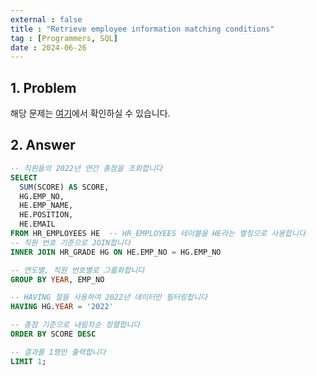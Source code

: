 ```yaml
---
external : false
title : "Retrieve employee information matching conditions"
tag : [Programmers, SQL]
date : 2024-06-26
---
```


## 1. Problem

해당 문제는 [여기](https://school.programmers.co.kr/learn/courses/30/lessons/284527)에서 확인하실 수 있습니다.

## 2. Answer

```sql
-- 직원들의 2022년 연간 총점을 조회합니다
SELECT 
  SUM(SCORE) AS SCORE, 
  HG.EMP_NO, 
  HE.EMP_NAME, 
  HE.POSITION, 
  HE.EMAIL 
FROM HR_EMPLOYEES HE  -- HR_EMPLOYEES 테이블을 HE라는 별칭으로 사용합니다
-- 직원 번호 기준으로 JOIN합니다
INNER JOIN HR_GRADE HG ON HE.EMP_NO = HG.EMP_NO

-- 연도별, 직원 번호별로 그룹화합니다
GROUP BY YEAR, EMP_NO

-- HAVING 절을 사용하여 2022년 데이터만 필터링합니다
HAVING HG.YEAR = '2022'

-- 총점 기준으로 내림차순 정렬합니다
ORDER BY SCORE DESC

-- 결과를 1행만 출력합니다
LIMIT 1;
```
